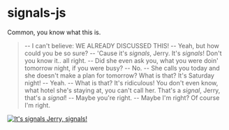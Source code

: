 # signals-js

Common, you know what this is.

> -- I can't believe: WE ALREADY DISCUSSED THIS!
> -- Yeah, but how could you be so sure?
> -- 'Cause it's *signals*, Jerry. It's *signals*! Don't you know it.. all right.
> -- Did she even ask you, what you were doin' tomorrow night, if you were busy?
> -- No.
> -- She calls you today and she doesn't make a plan for tomorrow? What is that?
> It's Saturday night!
> -- Yeah.
> -- What is that? It's ridiculous! You don't even know, what hotel she's
> staying at, you can't call her. That's a *signal*, Jerry, that's a *signal*!
> -- Maybe you're right.
> -- Maybe I'm right? Of course I'm right.

[![It's signals Jerry, signals!](https://img.youtube.com/vi/IXvuWfLF06A/0.jpg)](https://youtu.be/IXvuWfLF06A)

